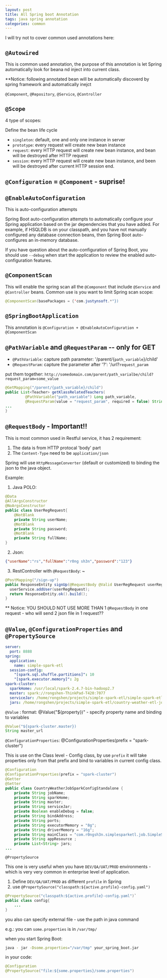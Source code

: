 ```yaml
---
layout: post
title: All Spring boot Annotation
tags: java spring annotation
categories: common
---
```


I will try not to cover common used annotations here:

## `@Autowired`

This is common used annotation, the purpose of this annotation is let Spring automatically look for beana nd inject into current class. 

**Notice: following annotated bean will be automatically discoverd by spring framework and automatically inejct

`@Component`, `@Repository`, `@Service`, `@Controller`

## `@Scope`

4 type of scopes:

Define the bean life cycle

- `singleton`: default, one and only one instance in server
- `prototype`: every request will create new bean instance
- `request`: every HTTP request will create new bean instance, and bean will be destroyed after HTTP request
- `session`: every HTTP request will create new bean instance, and been will be destroyed after current HTTP session end.

## `@Configuration` = `@Component`  - suprise!

## `@EnableAutoConfiguration`

This is auto-configuration attempts

Spring Boot auto-configuration attempts to automatically configure your Spring application based on the jar dependencies that you have added. For example, if HSQLDB is on your classpath, and you have not manually configured any database connection beans, then Spring Boot auto-configures an in-memory database.

If you have question about the auto-configuration of Spring Boot, you should use `--debug` when start the application to review the enabled auto-configuration features.

## `@ComponentScan`

This will enable the spring scan all the `@Component` that include `@Service` and `@Controller` beans. Common use is you want to limit Spring scan scope:

~~~java
@ComponentScan(basePackages = {'com.justynsoft.*"})
~~~

## `@SpringBootApplication`

This annotation is `@Configuration + @EnableAutoConfiguration + @ComponentScan`

## `@PathVariable` and `@RequestParam` -- only for GET

- `@PathVariable`: capture path parameter: '/parent/{`path_variable`}/child'
- `@RequestParam`: capture the parameter after '?': '/url?`request_param`

put them together: `http://somedomain.com/parent/path_varialbe/child?request_param=some_value`

~~~java
@GetMapping("/parent/{path_variable}/child")
public List<Teacher> getKlassRelatedTeachers(
         @PathVariable("path_variable") Long path_variable,
         @RequestParam(value = "request_param", required = false) String request_param) {
...
}
~~~

## `@RequestBody` - Important!!

This is most common used in Restful service, it has 2 requirement:

1. The data is from HTTP protocal 'body' part
2. The `Content-Type` need to be `application/json`

Spring will use `HttpMessageConverter` (default or customized) to binding the json to the java object.

Example:

1. Java POLO:

~~~java
@Data
@AllArgsConstructor
@NoArgsConstructor
public class UserRegRequest{
    @NotBlank
    private String userName;
    @NotBlank
    private String password;
    @NotBlank
    private String fullName;
}
~~~

2. Json:

~~~Json
{"userName":"rs","fullName":"r0ng sh3n","password":"123"}
~~~

3. RestController with `@RequestBody`:
~
~~~java
@PostMapping("/sign-up")
public ResponseEntity signUp(@RequestBody @Valid UserRegRequest userRegRequest) {
  userService.addUser(userRegRequest);
  return ResponseEntity.ok().build();
}
~~~

** Notice: YOU SHOULD NOT USE MORE THAN 1 `@RequestBody` in one request - who will send 2 json file in 1 request??


## `@Value`, `@ConfigurationProperties` and `@PropertySource`

~~~yaml
server:
  port: 8888
spring:
  application:
    name: simple-spark-etl
  session-config:
    "[spark.sql.shuffle.partitions]": 10
    "[spark.executor.memory]": 2g
spark-cluster:
  sparkHome: /usr/local/spark-2.4.7-bin-hadoop2.7
  master: spark://rongshen-ThinkPad-T420:7077
  serviceJar: /home/rongshen/projects/simple-spark-etl/simple-spark-etl-job/build/libs/simple-spark-etl-job-0.0.1-SNAPSHOT.jar
  jars: /home/rongshen/projects/simple-spark-etl/country-weather-etl-job/build/libs/country-weather-etl-job-0.0.1-SNAPSHOT.jar
~~~

`@Value` : format: @Value("${property})" - specify property name and binding to variables

~~~java
@Value("${spark-cluster.master})
String master_url
~~~

`@ConfigurationProperties`: @ConfigurationProperties(prefix = "spark-cluster")

This is use on the Class level - Config class, by use `prefix` it will take properties only from that prefix and bind to variables in current config class.

~~~java
@Configuration
@ConfigurationProperties(prefix = "spark-cluster")
@Getter
@Setter
public class CountryWeatherJobSparkConfigStandalone {
    private String jobName;
    private String sparkHome;
    private String master;
    private String serviceJar;
    private Boolean enableDebug = false;
    private String bindAddress;
    private String ports;
    private String executorMemory = "8g";
    private String driverMemory = "16g";
    private String mainClass = "com.r0ngsh3n.simplesparketl.job.SimpleSparkEtlJobApplication";
    private String appResource ;
    private List<String> jars;
...
~~~

`@PropertySource`

This one is very useful when you have `DEV/QA/UAT/PROD` environments - which is very very common in enterprise level of application.

1. Define `DEV/QA/UAT/PROD` as different `profile` in Spring
2. use `@PropertySource("classpath:${active.profile}-config.yaml")`

~~~java
@PropertySource("classpath:${active.profile}-config.yaml")`
public class config{
	...
}
~~~

you also can specify external file - use the path in java command

e.g.: you can `some.properties` is in `/var/tmp/`

when you start Spring Boot: 

~~~bash
java - jar -Dsome.properties="/var/tmp" your_spring_boot.jar
~~~

in your code:

~~~java
@Configuration
@PropertySource("file:${some.properties}/some.properties")
~~~


